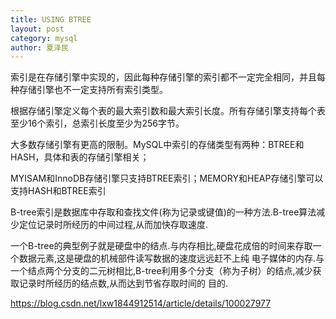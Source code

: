 ```yaml
---
title: USING BTREE
layout: post
category: mysql
author: 夏泽民
---
```

索引是在存储引擎中实现的，因此每种存储引擎的索引都不一定完全相同，并且每种存储引擎也不一定支持所有索引类型。

根据存储引擎定义每个表的最大索引数和最大索引长度。所有存储引擎支持每个表至少16个索引，总索引长度至少为256字节。

大多数存储引擎有更高的限制。MySQL中索引的存储类型有两种：BTREE和HASH，具体和表的存储引擎相关；

MYISAM和InnoDB存储引擎只支持BTREE索引；MEMORY和HEAP存储引擎可以支持HASH和BTREE索引
<!-- more -->
 B-tree索引是数据库中存取和查找文件(称为记录或键值)的一种方法.B-tree算法减少定位记录时所经历的中间过程,从而加快存取速度.

一个B-tree的典型例子就是硬盘中的结点.与内存相比,硬盘花成倍的时间来存取一个数据元素,这是硬盘的机械部件读写数据的速度远远赶不上纯 电子媒体的内存.与一个结点两个分支的二元树相比,B-tree利用多个分支（称为子树）的结点,减少获取记录时所经历的结点数,从而达到节省存取时间的 目的.

https://blog.csdn.net/lxw1844912514/article/details/100027977